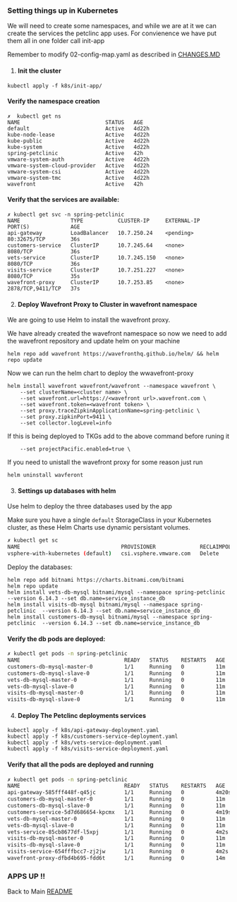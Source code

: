 ### Setting things up in Kubernetes

We will need to create some namespaces, and while we are at it we can create the services the petclinc app uses. For convienence we have put them all in one folder call init-app

Remember to modify 02-config-map.yaml as described in [CHANGES.MD](./CHANGES.MD)

1. #### Init the cluster ###

```
kubectl apply -f k8s/init-app/ 
```

#### Verify the namespace creation ####

```
✗  kubectl get ns
NAME                           STATUS   AGE
default                        Active   4d22h
kube-node-lease                Active   4d22h
kube-public                    Active   4d22h
kube-system                    Active   4d22h
spring-petclinic               Active   42h
vmware-system-auth             Active   4d22h
vmware-system-cloud-provider   Active   4d22h
vmware-system-csi              Active   4d22h
vmware-system-tmc              Active   4d22h
wavefront                      Active   42h
```

#### Verify that the services are available:

```
✗ kubectl get svc -n spring-petclinic
NAME                TYPE           CLUSTER-IP     EXTERNAL-IP   PORT(S)             AGE
api-gateway         LoadBalancer   10.7.250.24    <pending>     80:32675/TCP        36s
customers-service   ClusterIP      10.7.245.64    <none>        8080/TCP            36s
vets-service        ClusterIP      10.7.245.150   <none>        8080/TCP            36s
visits-service      ClusterIP      10.7.251.227   <none>        8080/TCP            35s
wavefront-proxy     ClusterIP      10.7.253.85    <none>        2878/TCP,9411/TCP   37s
```

2. #### Deploy Wavefront Proxy to Cluster in wavefront namespace ####

We are going to use Helm to install the wavefront proxy.

We have already created the wavefront namespace so now we need to add the wavefront repository and update helm on your machine

```
helm repo add wavefront https://wavefronthq.github.io/helm/ && helm repo update
```

Now we can run the helm chart to deploy the wwavefront-proxy

```
helm install wavefront wavefront/wavefront --namespace wavefront \
    --set clusterName=<cluster name> \
    --set wavefront.url=https://<wavefront url>.wavefront.com \
    --set wavefront.token=<wavefront token> \
    --set proxy.traceZipkinApplicationName=spring-petclinic \
    --set proxy.zipkinPort=9411 \
    --set collector.logLevel=info
```

If this is being deployed to TKGs add to the above command before runing it

```
    --set projectPacific.enabled=true \
```

If you need to unistall the wavefront proxy for some reason just run

```
helm uninstall wavferont
```

3. #### Settings up databases with helm ####

Use helm to deploy the three databases used by the app

Make sure you have a single `default` StorageClass in your Kubernetes cluster, as these Helm Charts use dynamic persistant volumes.

```bash
✗ kubectl get sc
NAME                                PROVISIONER              RECLAIMPOLICY   VOLUMEBINDINGMODE   ALLOWVOLUMEEXPANSION   AGE
vsphere-with-kubernetes (default)   csi.vsphere.vmware.com   Delete          Immediate           true                   4d23h
```

Deploy the databases:

```
helm repo add bitnami https://charts.bitnami.com/bitnami
helm repo update
helm install vets-db-mysql bitnami/mysql --namespace spring-petclinic --version 6.14.3 --set db.name=service_instance_db
helm install visits-db-mysql bitnami/mysql --namespace spring-petclinic  --version 6.14.3 --set db.name=service_instance_db
helm install customers-db-mysql bitnami/mysql --namespace spring-petclinic  --version 6.14.3 --set db.name=service_instance_db
```

#### Verify the db pods are deployed: ####

```bash
✗ kubectl get pods -n spring-petclinic 
NAME                                 READY   STATUS    RESTARTS   AGE
customers-db-mysql-master-0          1/1     Running   0          11m
customers-db-mysql-slave-0           1/1     Running   0          11m
vets-db-mysql-master-0               1/1     Running   0          11m
vets-db-mysql-slave-0                1/1     Running   0          11m
visits-db-mysql-master-0             1/1     Running   0          11m
visits-db-mysql-slave-0              1/1     Running   0          11m
```

4. #### Deploy The Petclinc deployments services

```
kubectl apply -f k8s/api-gateway-deployment.yaml
kubectl apply -f k8s/customers-service-deployment.yaml
kubectl apply -f k8s/vets-service-deployment.yaml
kubectl apply -f k8s/visits-service-deployment.yaml

```

#### Verify that all the pods are deployed and running ####

```bash
✗ kubectl get pods -n spring-petclinic 
NAME                                 READY   STATUS    RESTARTS   AGE
api-gateway-585fff448f-q45jc         1/1     Running   0          4m20s
customers-db-mysql-master-0          1/1     Running   0          11m
customers-db-mysql-slave-0           1/1     Running   0          11m
customers-service-5d7d686654-kpcmx   1/1     Running   0          4m19s
vets-db-mysql-master-0               1/1     Running   0          11m
vets-db-mysql-slave-0                1/1     Running   0          11m
vets-service-85cb8677df-l5xpj        1/1     Running   0          4m2s
visits-db-mysql-master-0             1/1     Running   0          11m
visits-db-mysql-slave-0              1/1     Running   0          11m
visits-service-654fffbcc7-zj2jw      1/1     Running   0          4m2s
wavefront-proxy-dfbd4b695-fdd6t      1/1     Running   0          14m
```

### APPS UP !! ###


Back to Main [README](./README.md)
